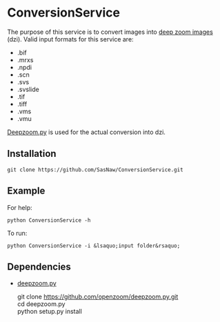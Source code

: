 # ConversionService
The purpose of this service is to convert images into [deep zoom images](https://msdn.microsoft.com/en-us/library/cc645077(v=vs.95).aspx) (dzi). Valid input formats for this service are:
* .bif
* .mrxs
* .npdi
* .scn
* .svs
* .svslide
* .tif
* .tiff
* .vms
* .vmu

[Deepzoom.py](https://github.com/openzoom/deepzoom.py) is used for the actual conversion into dzi.

## Installation
    git clone https://github.com/SasNaw/ConversionService.git

## Example
For help:

    python ConversionService -h

To run:

    python ConversionService -i &lsaquo;input folder&rsaquo;

## Dependencies
- [deepzoom.py](https://github.com/openzoom/deepzoom.py)

    git clone https://github.com/openzoom/deepzoom.py.git<br>
    cd deepzoom.py<br>
    python setup.py install

